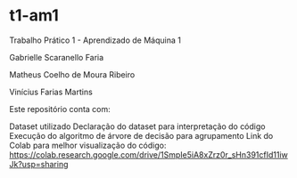 # t1-am1
Trabalho Prático 1 - Aprendizado de Máquina 1

Gabrielle Scaranello Faria

Matheus Coelho de Moura Ribeiro

Vinícius Farias Martins

Este repositório conta com:

Dataset utilizado
Declaração do dataset para interpretação do código
Execução do algoritmo de árvore de decisão para agrupamento
Link do Colab para melhor visualização do código: https://colab.research.google.com/drive/1SmpIe5iA8xZrz0r_sHn391cfId11iwJk?usp=sharing
